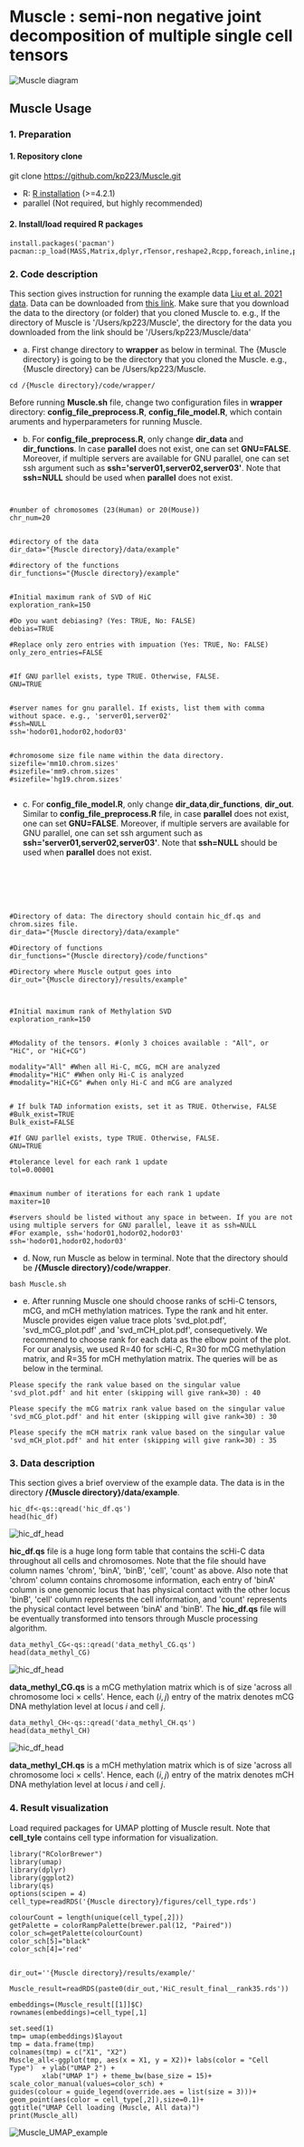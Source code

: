 # Muscle : semi-non negative joint decomposition of multiple single cell tensors
![Muscle diagram](/figures/Figure_intro.jpg)

## Muscle Usage

### 1. Preparation

#### 1. Repository clone

git clone https://github.com/kp223/Muscle.git

-   R: [R installation](https://www.r-project.org)  (>=4.2.1)
-   parallel (Not required, but highly recommended)

#### 2. Install/load required R packages

```
install.packages('pacman')
pacman::p_load(MASS,Matrix,dplyr,rTensor,reshape2,Rcpp,foreach,inline,parallel,doParallel,RSpectra,qs,gtools)
```


### 2. Code description
This section gives instruction for running the example data [Liu et al. 2021 data](https://www.nature.com/articles/s41586-020-03182-8).
Data can be downloaded from [this link](https://drive.google.com/drive/folders/18wmHF99eRvq2vZbjPZLD8pW1e8VFwX1o?usp=sharing). Make sure that you download the data to the directory (or folder) that you cloned Muscle to. e.g., If the directory of Muscle is '/Users/kp223/Muscle', the directory for the data you downloaded from the link should be '/Users/kp223/Muscle/data'


- a. First change directory to **wrapper** as below in terminal. The {Muscle directory} is going to be the directory that you cloned the Muscle. e.g., 
{Muscle directory} can be /Users/kp223/Muscle.

```
cd /{Muscle directory}/code/wrapper/
```


Before running **Muscle.sh** file, change two configuration files in **wrapper** directory: **config_file_preprocess.R**, **config_file_model.R**, which contain aruments and 
hyperparameters for running Muscle.


- b. For **config_file_preprocess.R**, only change **dir_data** and **dir_functions**. In case **parallel** does not exist, one can set **GNU=FALSE**. Moreover, if multiple servers are available for GNU 
parallel, one can set ssh argument such as **ssh='server01,server02,server03'**. Note that **ssh=NULL** should be used when **parallel** does not exist.




```


#number of chromosomes (23(Human) or 20(Mouse))
chr_num=20


#directory of the data
dir_data="{Muscle directory}/data/example"

#directory of the functions
dir_functions="{Muscle directory}/example"


#Initial maximum rank of SVD of HiC
exploration_rank=150

#Do you want debiasing? (Yes: TRUE, No: FALSE)
debias=TRUE

#Replace only zero entries with impuation (Yes: TRUE, No: FALSE)
only_zero_entries=FALSE


#If GNU parllel exists, type TRUE. Otherwise, FALSE. 
GNU=TRUE


#server names for gnu parallel. If exists, list them with comma without space. e.g., 'server01,server02'
#ssh=NULL
ssh='hodor01,hodor02,hodor03'


#chromosome size file name within the data directory.
sizefile='mm10.chrom.sizes'
#sizefile='mm9.chrom.sizes'
#sizefile='hg19.chrom.sizes'


```




- c. For **config_file_model.R**, only change **dir_data**,**dir_functions**, **dir_out**. Similar to **config_file_preprocess.R** file, in case **parallel** does not exist, one can set **GNU=FALSE**. Moreover, if 
multiple servers are available for GNU parallel, one can set ssh argument such as **ssh='server01,server02,server03'**. Note that **ssh=NULL** should be used when **parallel** 
does not exist.





```






#Directory of data: The directory should contain hic_df.qs and chrom.sizes file.
dir_data="{Muscle directory}/data/example"

#Directory of functions
dir_functions="{Muscle directory}/code/functions"

#Directory where Muscle output goes into
dir_out="{Muscle directory}/results/example"



#Initial maximum rank of Methylation SVD
exploration_rank=150


#Modality of the tensors. #(only 3 choices available : "All", or "HiC", or "HiC+CG")

modality="All" #When all Hi-C, mCG, mCH are analyzed
#modality="HiC" #When only Hi-C is analyzed
#modality="HiC+CG" #when only Hi-C and mCG are analyzed


# If bulk TAD information exists, set it as TRUE. Otherwise, FALSE
#Bulk_exist=TRUE
Bulk_exist=FALSE

#If GNU parllel exists, type TRUE. Otherwise, FALSE. 
GNU=TRUE

#tolerance level for each rank 1 update 
tol=0.00001


#maximum number of iterations for each rank 1 update
maxiter=10

#servers should be listed without any space in between. If you are not using multiple servers for GNU parallel, leave it as ssh=NULL
#For example, ssh='hodor01,hodor02,hodor03'
ssh='hodor01,hodor02,hodor03'

```




- d. Now, run Muscle as below in terminal. Note that the directory should be **/{Muscle directory}/code/wrapper**.




```
bash Muscle.sh
```



- e. After running Muscle one should choose ranks of scHi-C tensors, mCG, and mCH methylation matrices. Type the rank and hit enter. Muscle provides eigen value trace plots 'svd_plot.pdf', 'svd_mCG_plot.pdf' ,and 'svd_mCH_plot.pdf', consequetively. We recommend to choose rank for each data as the elbow point of the plot. For our analysis, we used R=40 for scHi-C, R=30 for mCG methylation matrix, and R=35 for mCH methylation matrix. The queries will be as below in the terminal.


```
Please specify the rank value based on the singular value 'svd_plot.pdf' and hit enter (skipping will give rank=30) : 40

Please specify the mCG matrix rank value based on the singular value 'svd_mCG_plot.pdf' and hit enter (skipping will give rank=30) : 30

Please specify the mCH matrix rank value based on the singular value 'svd_mCH_plot.pdf' and hit enter (skipping will give rank=30) : 35

```




### 3. Data description

This section gives a brief overview of the example data. The data is in the directory **/{Muscle directory}/data/example**.




```
hic_df<-qs::qread('hic_df.qs')
head(hic_df)
```

![hic_df_head](/figures/hic_df_head.jpg)

**hic_df.qs** file is a huge long form table that contains the scHi-C data throughout all cells and chromosomes. Note that the file should have column names 'chrom', 'binA', 'binB', 'cell', 'count' as above. Also note that 'chrom' column contains chromosome information, each entry of 'binA' column is one genomic locus that has physical contact with the other locus 'binB', 'cell' column represents the cell information, and 'count' represents the physical contact level between 'binA' and 'binB'. The **hic_df.qs** file will be eventually transformed into tensors through Muscle processing algorithm.



```
data_methyl_CG<-qs::qread('data_methyl_CG.qs')
head(data_methyl_CG)
```

![hic_df_head](/figures/data_methyl_CG_head.jpg)

**data_methyl_CG.qs** is a mCG methylation matrix which is of size 'across all chromosome loci $\times$ cells'. Hence, each $(i,j)$ entry of the matrix denotes mCG DNA methylation level at locus $i$ and cell $j$.


```
data_methyl_CH<-qs::qread('data_methyl_CH.qs')
head(data_methyl_CH)
```

![hic_df_head](/figures/data_methyl_CH_head.jpg)


**data_methyl_CH.qs** is a mCH methylation matrix which is of size 'across all chromosome loci $\times$ cells'. Hence, each $(i,j)$ entry of the matrix denotes mCH DNA methylation level at locus $i$ and cell $j$.




### 4. Result visualization


Load required packages for UMAP plotting of Muscle result. Note that **cell_tyle** contains cell type information for visualization.

```
library("RColorBrewer")
library(umap)
library(dplyr)
library(ggplot2)
library(qs)
options(scipen = 4)
cell_type=readRDS('{Muscle directory}/figures/cell_type.rds')
```




```
colourCount = length(unique(cell_type[,2]))
getPalette = colorRampPalette(brewer.pal(12, "Paired"))
color_sch=getPalette(colourCount)
color_sch[5]="black"
color_sch[4]='red'


dir_out=''{Muscle directory}/results/example/'

Muscle_result=readRDS(paste0(dir_out,'HiC_result_final__rank35.rds'))

embeddings=(Muscle_result[[1]]$C)
rownames(embeddings)=cell_type[,1]
 
set.seed(1)
tmp= umap(embeddings)$layout
tmp = data.frame(tmp)
colnames(tmp) = c("X1", "X2")
Muscle_all<-ggplot(tmp, aes(x = X1, y = X2))+ labs(color = "Cell Type")  + ylab("UMAP 2") +
        xlab("UMAP 1") + theme_bw(base_size = 15)+
scale_color_manual(values=color_sch) + 
guides(colour = guide_legend(override.aes = list(size = 3)))+ geom_point(aes(color = cell_type[,2]),size=0.1)+
ggtitle("UMAP Cell loading (Muscle, All data)")
print(Muscle_all)

```

![Muscle_UMAP_example](/figures/Muscle_UMAP_example.jpg)



